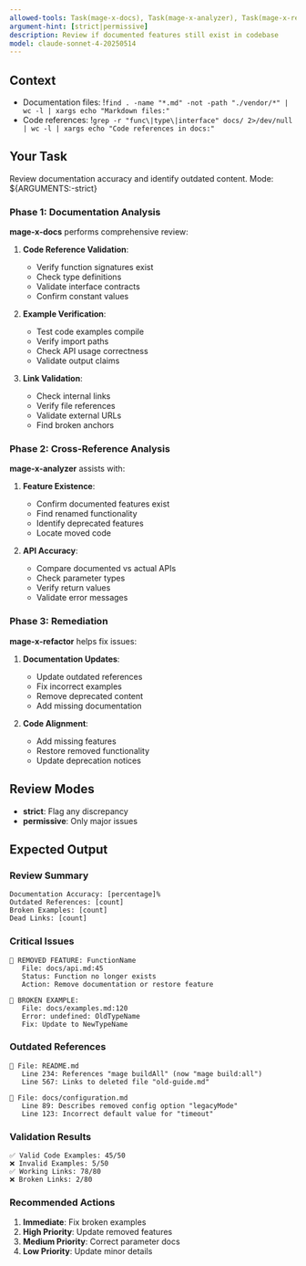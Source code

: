 ```yaml
---
allowed-tools: Task(mage-x-docs), Task(mage-x-analyzer), Task(mage-x-refactor), Read, Grep, Glob, LS
argument-hint: [strict|permissive]
description: Review if documented features still exist in codebase
model: claude-sonnet-4-20250514
---
```


## Context
- Documentation files: !`find . -name "*.md" -not -path "./vendor/*" | wc -l | xargs echo "Markdown files:"`
- Code references: !`grep -r "func\|type\|interface" docs/ 2>/dev/null | wc -l | xargs echo "Code references in docs:"`

## Your Task

Review documentation accuracy and identify outdated content. Mode: ${ARGUMENTS:-strict}

### Phase 1: Documentation Analysis

**mage-x-docs** performs comprehensive review:

1. **Code Reference Validation**:
   - Verify function signatures exist
   - Check type definitions
   - Validate interface contracts
   - Confirm constant values

2. **Example Verification**:
   - Test code examples compile
   - Verify import paths
   - Check API usage correctness
   - Validate output claims

3. **Link Validation**:
   - Check internal links
   - Verify file references
   - Validate external URLs
   - Find broken anchors

### Phase 2: Cross-Reference Analysis

**mage-x-analyzer** assists with:

1. **Feature Existence**:
   - Confirm documented features exist
   - Find renamed functionality
   - Identify deprecated features
   - Locate moved code

2. **API Accuracy**:
   - Compare documented vs actual APIs
   - Check parameter types
   - Verify return values
   - Validate error messages

### Phase 3: Remediation

**mage-x-refactor** helps fix issues:

1. **Documentation Updates**:
   - Update outdated references
   - Fix incorrect examples
   - Remove deprecated content
   - Add missing documentation

2. **Code Alignment**:
   - Add missing features
   - Restore removed functionality
   - Update deprecation notices

## Review Modes

- **strict**: Flag any discrepancy
- **permissive**: Only major issues

## Expected Output

### Review Summary
```
Documentation Accuracy: [percentage]%
Outdated References: [count]
Broken Examples: [count]
Dead Links: [count]
```

### Critical Issues
```
🚨 REMOVED FEATURE: FunctionName
   File: docs/api.md:45
   Status: Function no longer exists
   Action: Remove documentation or restore feature

🚨 BROKEN EXAMPLE: 
   File: docs/examples.md:120
   Error: undefined: OldTypeName
   Fix: Update to NewTypeName
```

### Outdated References
```
📝 File: README.md
   Line 234: References "mage buildAll" (now "mage build:all")
   Line 567: Links to deleted file "old-guide.md"

📝 File: docs/configuration.md
   Line 89: Describes removed config option "legacyMode"
   Line 123: Incorrect default value for "timeout"
```

### Validation Results
```
✅ Valid Code Examples: 45/50
❌ Invalid Examples: 5/50
✅ Working Links: 78/80  
❌ Broken Links: 2/80
```

### Recommended Actions
1. **Immediate**: Fix broken examples
2. **High Priority**: Update removed features
3. **Medium Priority**: Correct parameter docs
4. **Low Priority**: Update minor details
